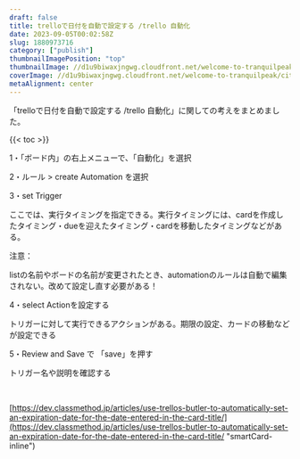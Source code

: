 ```yaml
---
draft: false
title: trelloで日付を自動で設定する /trello 自動化
date: 2023-09-05T00:02:58Z
slug: 1880973716
category: ["publish"]
thumbnailImagePosition: "top"
thumbnailImage: //d1u9biwaxjngwg.cloudfront.net/welcome-to-tranquilpeak/city-750.jpg
coverImage: //d1u9biwaxjngwg.cloudfront.net/welcome-to-tranquilpeak/city.jpg
metaAlignment: center
---
```

「trelloで日付を自動で設定する /trello 自動化」に関しての考えをまとめました。
<!--more-->

{{< toc >}}

1・「ボード内」の右上メニューで、「自動化」を選択

2・ルール > create Automation を選択

3・set Trigger

ここでは、実行タイミングを指定できる。実行タイミングには、cardを作成したタイミング・dueを迎えたタイミング・cardを移動したタイミングなどがある。

注意：

listの名前やボードの名前が変更されたとき、automationのルールは自動で編集されない。改めて設定し直す必要がある！

4・select Actionを設定する

トリガーに対して実行できるアクションがある。期限の設定、カードの移動などが設定できる

5・Review and Save で 「save」を押す

トリガー名や説明を確認する

‌

[https://dev.classmethod.jp/articles/use-trellos-butler-to-automatically-set-an-expiration-date-for-the-date-entered-in-the-card-title/](https://dev.classmethod.jp/articles/use-trellos-butler-to-automatically-set-an-expiration-date-for-the-date-entered-in-the-card-title/ "smartCard-inline")
